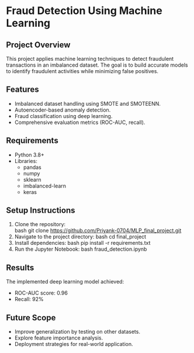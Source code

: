 # Fraud Detection Using Machine Learning

## Project Overview
This project applies machine learning techniques to detect fraudulent transactions in an imbalanced dataset. The goal is to build accurate models to identify fraudulent activities while minimizing false positives.

## Features
- Imbalanced dataset handling using SMOTE and SMOTEENN.
- Autoencoder-based anomaly detection.
- Fraud classification using deep learning.
- Comprehensive evaluation metrics (ROC-AUC, recall).

## Requirements
- Python 3.8+
- Libraries:
  - pandas
  - numpy
  - sklearn
  - imbalanced-learn
  - keras

## Setup Instructions
1. Clone the repository:  
   bash
   git clone https://github.com/Priyank-0704/MLP_final_project.git
2. Navigate to the project directory:
   bash
   cd final_project
3. Install dependencies:
   bash
   pip install -r requirements.txt
4. Run the Jupyter Notebook:
   bash
   fraud_detection.ipynb
## Results
The implemented deep learning model achieved:
- ROC-AUC score: 0.96
- Recall: 92%
## Future Scope
- Improve generalization by testing on other datasets.
- Explore feature importance analysis.
- Deployment strategies for real-world application.
